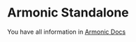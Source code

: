 
# Armonic Standalone

You have all information in [Armonic Docs](https://armonic.softspring.es/latest/install-armonic-standalone)

